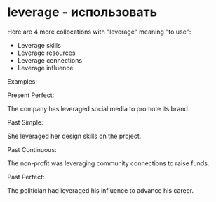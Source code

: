 # leverage - использовать

Here are 4 more collocations with "leverage" meaning "to use":

- Leverage skills
- Leverage resources
- Leverage connections
- Leverage influence

Examples:

Present Perfect:

The company has leveraged social media to promote its brand.

Past Simple:

She leveraged her design skills on the project.

Past Continuous:

The non-profit was leveraging community connections to raise funds.

Past Perfect:

The politician had leveraged his influence to advance his career.

